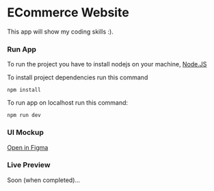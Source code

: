 # ECommerce Website
This app will show my coding skills :).

### Run App
To run the project you have to install nodejs on your machine, [Node.JS](https://www.nodejs.org)

To install project dependencies run this command
```
npm install
```
To run app on localhost run this command:
```
npm run dev
```

### UI Mockup
[Open in Figma](https://www.figma.com/file/CkSZ7JkNEqSTDmaIAbC0mX/E-Commerce)

### Live Preview
Soon (when completed)...

